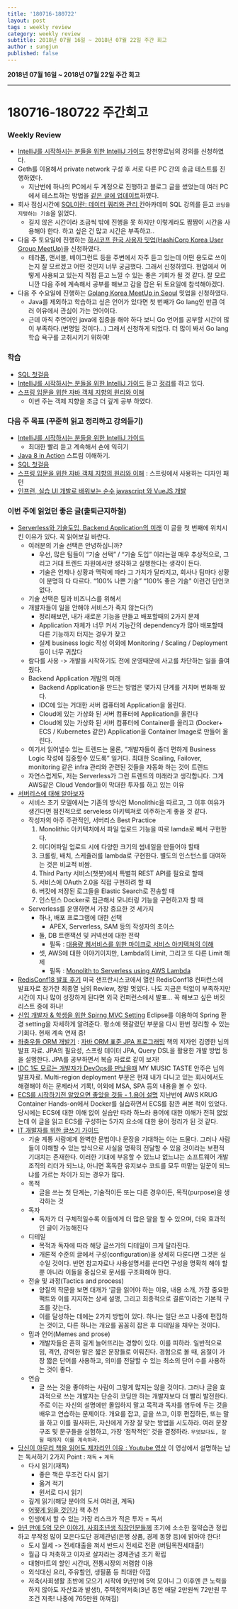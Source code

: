 ```yaml
---
title: '180716-180722'  
layout: post  
tags : weekly review
category: weekly review
subtitle: 2018년 07월 16일 ~ 2018년 07월 22일 주간 회고
author : sungjun
published: false
---
```


**2018년 07월 16일 ~ 2018년 07월 22일 주간 회고** 

---

# 180716-180722 주간회고

### Weekly Review
- [IntelliJ를 시작하시는 분들을 위한 IntelliJ 가이드](https://www.inflearn.com/course/intellij-guide/) 창천향로님의 강의를 신청하였다.
- Geth를 이용해서 private network 구성 후 서로 다른 PC 간의 송금 테스트를 진행하였다.
    - 지난번에 하나의 PC에서 두 계정으로 진행하고 블로그 글을 썼었는데 여러 PC에서 테스트하는 방법을 [같은 글에 업데이트](https://gwonsungjun.github.io/blockchain/2018/06/01/geth/)하였다.
- 회사 점심시간에 
[ SQL이란: 데이터 쿼리와 관리 ](https://ko.khanacademy.org/computing/computer-programming/sql/sql-basics/p/creating-a-table-and-inserting-data) 칸아카데미 SQL 강의를 듣고 `코딩을 지탱하는 기술`을 읽었다.
    - 길지 않은 시간이라 조금씩 밖에 진행을 못 하지만 이렇게라도 짬짬이 시간을 사용해야 한다. 하고 싶은 건 많고 시간은 부족하고..
- 다음 주 토요일에 진행하는 [하시코프 한국 사용자 밋업(HashiCorp Korea User Group MeetUp)](https://festa.io/events/45)을 신청하였다.
    - 테라폼, 앤서블, 베이그런트 등을 주변에서 자주 듣고 있는데 어떤 용도로 쓰이는지 잘 모르겠고 어떤 것인지 너무 궁금했다. 그래서 신청하였다. 현업에서 어떻게 사용되고 있는지 직접 듣고 느낄 수 있는 좋은 기회가 될 것 같다. 잘 모르니깐 다음 주에 계속해서 공부를 해보고 감을 잡은 뒤 토요일에 참석해야겠다.
- 다음 주 수요일에 진행하는 [Golang Korea MeetUp in Seoul](https://www.meetup.com/ko-KR/Seoul-Go-Meetup/events/252632375/) 밋업을 신청하였다.
  - Java를 제외하고 학습하고 싶은 언어가 있다면 첫 번째가 Go lang인 만큼 여러 이유에서 관심이 가는 언어이다.
  - 근데 아직 주언어인 java에 집중을 해야 하다 보니 Go 언어를 공부할 시간이 많이 부족하다.(변명일 것이다...) 그래서 신청하게 되었다. 더 많이 봐서 Go lang 학습 욕구를 고취시키기 위하여!


### 학습

- [SQL 첫걸음](http://book.naver.com/bookdb/book_detail.nhn?bid=9738902)
- [IntelliJ를 시작하시는 분들을 위한 IntelliJ 가이드](https://www.inflearn.com/course/intellij-guide/) 듣고 [정리](https://github.com/gwonsungjun/TIL/blob/master/Intellij/IntelliJ-guide.md)를 하고 있다.
- [스프링 입문을 위한 자바 객체 지향의 원리와 이해](https://book.naver.com/bookdb/book_detail.nhn?bid=8920762)
    - 이번 주는 객체 지향을 조금 더 깊게 공부 하였다.

### 다음 주 목표 (꾸준히 읽고 정리하고 강의듣기)
- [IntelliJ를 시작하시는 분들을 위한 IntelliJ 가이드](https://www.inflearn.com/course/intellij-guide/) 
    - 최대한 빨리 듣고 계속해서 손에 익히기
- [Java 8 in Action](http://book.naver.com/bookdb/book_detail.nhn?bid=8883567) 스트림 이해하기.
- [SQL 첫걸음](http://book.naver.com/bookdb/book_detail.nhn?bid=9738902)
- [스프링 입문을 위한 자바 객체 지향의 원리와 이해](https://book.naver.com/bookdb/book_detail.nhn?bid=8920762) : 스프링에서 사용하는 디자인 패턴
- [인프런, 실습 UI 개발로 배워보는 순수 javascript 와 VueJS 개발](https://www.inflearn.com/course/%EC%88%9C%EC%88%98js-vuejs-%EA%B0%9C%EB%B0%9C-%EA%B0%95%EC%A2%8C/)

### 이번 주에 읽었던 좋은 글(출퇴근지하철)
- [Serverless와 기술도입, Backend Application의 미래](https://medium.com/vingle-tech-blog/serverless%EC%99%80-%EA%B8%B0%EC%88%A0%EB%8F%84%EC%9E%85-backend-application%EC%9D%98-%EB%AF%B8%EB%9E%98-8f114a8b00d5) 이 글을 첫 번째에 위치시킨 이유가 있다. 꼭 읽어보길 바란다.
    - 여러분의 기술 선택은 안녕하십니까?
        - 우선, 많은 팀들이 “기술 선택” / “기술 도입” 이라는걸 매우 추상적으로, 그리고 거대 트렌드 차원에서만 생각하고 실행한다는 생각이 든다.
        - 기술은 언제나 상황과 맥락에 따라 그 가치가 달라지고, 회사나 팀마다 상황이 분명히 다 다르다. “100% 나쁜 기술” “100% 좋은 기술" 이런건 단언코 없다.
    - 기술 선택은 팀과 비즈니스를 위해서
    - 개발자들이 일을 안해야 서비스가 죽지 않는다(?)
        - 정리해보면, 내가 새로운 기능을 만들고 배포할때의 2가지 문제
        - Application 자체가 너무 커서 기능간의 dependency가 많아 배포할때 다른 기능까지 터지는 경우가 잦고
        - 실제 business logic 작성 이외에 Monitoring / Scaling / Deployment 등이 너무 귀찮다
    - 람다를 사용 -> 개발을 시작하기도 전에 운영때문에 사고를 차단하는 일을 줄여 줬다.
    - Backend Application 개발의 미래
        - Backend Application을 만드는 방법은 몇가지 단계를 거치며 변화해 왔다.
        - IDC에 있는 거대한 서버 컴퓨터에 Application을 올린다.
        - Cloud에 있는 가상화 된 서버 컴퓨터에 Application을 올린다
        - Cloud에 있는 가상화 된 서버 컴퓨터에 Container를 올리고 (Docker+ ECS / Kubernetes 같은) Application을 Container Image로 만들어 올린다.
    - 여기서 읽어낼수 있는 트렌드는 물론, “개발자들이 좀더 편하게 Business Logic 작성에 집중할수 있도록” 일거다. 최대한 Scailing, Failover, monitoring 같은 infra 관리와 관련된 것들을 자동화 하는 것이 트렌드
    - 자연스럽게도, 저는 Serverless가 그런 트렌드의 미래라고 생각합니다. 그게 AWS같은 Cloud Vendor들이 막대한 투자를 하고 있는 이유
- [서버리스에 대해 알아보자](https://www.slideshare.net/ssuser67b08e/1-105671213) 
    - 서비스 초기 모델에서는 기존의 방식인 Monolithic을 따르고, 그 이후 여유가 생긴다면 점진적으로 serveless 아키텍쳐로 이주하는게 좋을 것 같다.
    - 작성자의 아주 주관적인, 서버리스 Best Practice
        1. Monolithic 아키텍처에서 파일 업로드 기능을 따로  lamda로 빼서 구현한다.
        2. 미디어파일 업로드 시에 다양한 크기의 썸네일을 만들어야 할때
        3. 크롤링, 배치, 스케쥴러를 lambda로 구현한다. 별도의 인스턴스를 대여하는 것은 비교적 비쌈.
        4. Third Party  서비스(챗봇)에서 특별히 REST API를 필요로 할때
        5. 서비스에 OAuth 2.0을 직접 구현하려 할 때
        6. 버킷에 저장된 로그들을 Elastic Search로 전송할 때
        7. 인스턴스 Docker로 접근해서 모니터링 기능을 구현하고자 할 때
    - Serverless를 운영하면서 가장 중요한 것 세가지
        - 하나, 배포 프로그램에 대한 선택
            - APEX, Serverless, SAM 등의 작성자의 초이스
        - 둘, DB 트랜잭션 및 커넥션에 대한 전략
            - 필독 : [ 대용량 웹서비스를 위한 마이크로 서비스 아키텍쳐의 이해](http://bcho.tistory.com/948)
        - 셋, AWS에 대한 이야기이지만, Lambda의 Limit, 그리고 또 다른 Limit 해제
            - 필독 : [Monolith to Serverless using AWS Lambda](https://github.com/DevStarSJ/Study/blob/master/Blog/Cloud/AWS/Serverless/MonolithToServerless.03.md)
- [ RedisConf18 발표 후기](https://engineering.linecorp.com/ko/blog/detail/306) 미국 샌프란시스코에서 열린 RedisConf18 컨퍼런스에 발표자로 참가한 최종열 님의 Review, 정말 멋있다. 나도 지금은 턱없이 부족하지만 시간이 지나 많이 성장하게 된다면 외국 컨퍼런스에서 발표... 꼭 해보고 싶은 버킷리스트 중에 하나! 
- [신입 개발자 & 학생을 위한 Spirng MVC Setting](https://www.popit.kr/%EC%8B%A0%EC%9E%85-%EA%B0%9C%EB%B0%9C%EC%9E%90-%ED%95%99%EC%83%9D%EC%9D%84-%EC%9C%84%ED%95%9C-spring-mvc-setting-1%ED%8E%B8/) Eclipse를 이용하여 Spring 환경 setting을 자세하게 알려준다. 평소에 헷갈렸던 부분을 다시 한번 정리할 수 있는 기회다. 현재 계속 연재 중! 
- [좌충우돌 ORM 개발기](https://www.slideshare.net/zipkyh/orm-2012-daum-devon) :  [자바 ORM 표준 JPA 프로그래밍](https://book.naver.com/bookdb/book_detail.nhn?bid=9252528) 책의 저자인 김영한 님의 발표 자료. JPA의 필요성, 스프링 데이터 JPA, Query DSL을 활용한 개발 방법 등을 설명한다. JPA를 공부하면서 복습 자료로 같이 보자!
- [IDC 1도 모르는 개발자가 DevOps를 만났을때](https://www.slideshare.net/ssuserd5b689/idc-1-devops-105987290) MY MUSIC TASTE 안주은 님의 발표자료. Multi-region deployment 부분은 현재 내가 다니고 있는 회사에서도 해결해야 하는 문제라서 기록!, 이외에 MSA, SPA 등의 내용을 볼 수 있다.
- [ECS를 시작하기전 알았으면 좋았을 것들 - 1.용어 설명](https://medium.com/@herryhan2435/ecs%EB%A5%BC-%EC%8B%9C%EC%9E%91%ED%95%98%EA%B8%B0%EC%A0%84-%EC%95%8C%EC%95%98%EC%9C%BC%EB%A9%B4-%EC%A2%8B%EC%95%98%EC%9D%84-%EA%B2%83%EB%93%A4-1-%EC%9A%A9%EC%96%B4-%EC%84%A4%EB%AA%85-92dbfb9d59f7) 지난번에 AWS KRUG Container Hands-on에서 Docker를 실습하면서 ECS를 잠깐 써본 적이 있었다. 당시에는 ECS에 대한 이해 없이 실습만 따라 하느라 용어에 대한 이해가 전혀 없었는데 이 글을 읽고 ECS를 구성하는 5가지 요소에 대한 용어 정리가 된 것 같다.
- [IT 개발자를 위한 글쓰기 가이드](http://www.ciokorea.com/news/38600)
    - 기술 계통 사람에게 완벽한 문법이나 문장을 기대하는 이는 드물다. 그러나 사람들이 이해할 수 있는 방식으로 사실을 명확히 전달할 수 있을 것이라는 보편적 기대치는 존재한다. 이러한 기대에 부응할 수 있느냐 없느냐는 소프트웨어 개발 조직의 리더가 되느냐, 아니면 혹독한 유지보수 코드를 모두 떠맡는 일꾼이 되느냐를 가르는 차이가 되는 경우가 많다.
    - 목적
        - 글을 쓰는 첫 단계는, 기술적이든 또는 다른 경우이든, 목적(purpose)을 생각하는 것
    - 독자
        - 독자가 더 구체적일수록 이들에게 더 많은 말을 할 수 있으며, 더욱 효과적인 글이 가능해진다
    - 디테일
        - 목적과 독자에 따라 해당 글쓰기의 디테일이 크게 달라진다.
        - 개론적 수준의 글에서 구성(configuration)을 상세히 다룬다면 그것은 실수일 것이다. 반면 참고자료나 사용설명서를 쓴다면 구성을 명확히 해야 할 뿐 아니라 이들을 중심으로 문서를 구조화해야 한다.
    - 전술 및 과정(Tactics and process)
        - 양질의 작문을 보면 대개가 ‘글을 읽어야 하는 이유, 내용 소개, 가장 중요한 팩트와 이를 지지하는 상세 설명, 그리고 최종적으로 결론’이라는 기본적 구조를 갖는다.
        - 이를 달성하는 데에는 2가지 방법이 있다. 하나는 일단 쓰고 나중에 편집하는 것이고, 다른 하나는 개요를 꼼꼼히 잡은 후 디테일을 채우는 것이다.
    - 밈과 언어(Memes and prose)
        - 개발자들은 흔히 길게 늘어뜨리는 경향이 있다. 이를 피하라. 일반적으로 밈, 격언, 강력한 말은 짧은 문장들로 이뤄진다. 경험으로 볼 때, 음절이 가장 짧은 단어를 사용하고, 의미를 전달할 수 있는 최소의 단어 수를 사용하는 것이 좋다.
    - 연습
        - 글 쓰는 것을 좋아하는 사람이 그렇게 많지는 않을 것이다. 그러나 글을 효과적으로 쓰는 개발자는 단순히 코딩만 하는 개발자보다 더 빨리 발전한다. 주로 이는 자신의 설명에만 몰입하지 말고 목적과 독자를 염두에 두는 것을 배우고 연습하는 문제이다. 개요를 잡고, 글을 쓰고, 이후 편집하든, 또는 말을 하고 이를 필사하든, 자신에게 가장 잘 맞는 방법을 시도하라. 여러 문장 구조 및 문구들을 실험하고, 가장 ‘점착적인’ 것을 결정하라. `무엇보다도, 잘 될 때까지 이를 계속하라.`
- [당신이 아무리 책을 읽어도 제자리인 이유 : Youtube 영상](https://www.youtube.com/watch?v=qmO6ZMm0Qjk&feature=youtu.be&app=desktop) 이 영상에서 설명하는 남는 독서하기 2가지 Point : `재독` + `계독`
    - 다시 읽기(재독)
        - 좋은 책은 무조건 다시 읽기
        - 옮겨 적기
        - 원서로 다시 읽기
    - 깊게 읽기(해당 분야의 도서 여러권, 계독)
    - [어떻게 읽을 것인가](https://book.naver.com/bookdb/book_detail.nhn?bid=9990782) 책 추천
    - 인생에서 할 수 있는 가장 리스크가 적은 투자 = 독서
- [9년 만에 5억 모은 이야기, 사회초년생 직장인분들께](https://brunch.co.kr/@readme999/134?f=fp) 초기에 소소한 절약습관 정립하고 무작정 많이 모은다도단 경제관념(은행 상품, 경제 동향 등)에 밝아야 한다!
    - 도시 월세 -> 전세대출을 껴서 반드시 전세로 전환 (버팀목전세대출!)
    - 월급 다 저축하고 이자로 살자라는 경제관념 조기 확립
    - 대형마트의 할인 시간대, 전통시장의 저렴함 이용
    - 외식대신 요리, 주유할인, 생필품 등 최대한 아낌
    - 저축(사회생활 초반에 모으기 시작에 9년만에 5억 모이니 그 이후엔 큰 노력을 하지 않아도 자산효과 발생!), 주택청약저축(3년 동안 매달 2만원씩 72만원 무조건 저축! 나중에 765만원 아껴짐)
